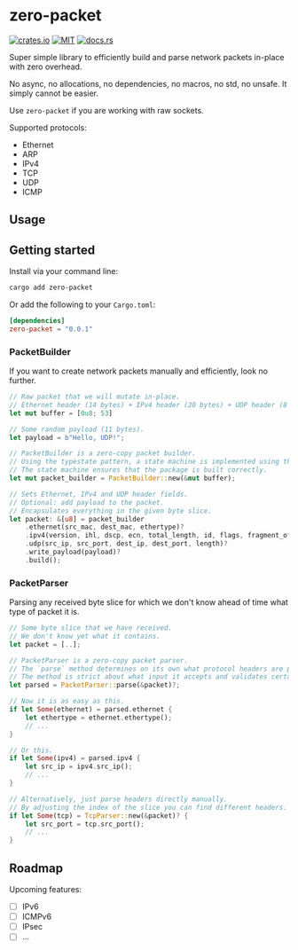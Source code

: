 # zero-packet

[![crates.io](https://img.shields.io/crates/v/zero-packet.svg)](https://crates.io/crates/zero-packet)
[![MIT](https://img.shields.io/badge/License-MIT-orange.svg)](https://github.com/J-Schoepplenberg/zero-packet/blob/main/LICENSE)
[![docs.rs](https://docs.rs/zero-packet/badge.svg)](https://docs.rs/zero-packet/latest/zero_packet/index.html)

Super simple library to efficiently build and parse network packets in-place with zero overhead.

No async, no allocations, no dependencies, no macros, no std, no unsafe. It simply cannot be easier.

Use `zero-packet` if you are working with raw sockets.

Supported protocols:

- Ethernet
- ARP
- IPv4
- TCP
- UDP
- ICMP

## Usage

## Getting started

Install via your command line:

```bash
cargo add zero-packet
```

Or add the following to your `Cargo.toml`:

```toml
[dependencies]
zero-packet = "0.0.1"
```

### PacketBuilder

If you want to create network packets manually and efficiently, look no further.

```Rust
// Raw packet that we will mutate in-place.
// Ethernet header (14 bytes) + IPv4 header (20 bytes) + UDP header (8 bytes) = 42 bytes.
let mut buffer = [0u8; 53]

// Some random payload (11 bytes).
let payload = b"Hello, UDP!";

// PacketBuilder is a zero-copy packet builder.
// Using the typestate pattern, a state machine is implemented using the type system.
// The state machine ensures that the package is built correctly.
let mut packet_builder = PacketBuilder::new(&mut buffer);

// Sets Ethernet, IPv4 and UDP header fields.
// Optional: add payload to the packet.
// Encapsulates everything in the given byte slice.
let packet: &[u8] = packet_builder
    .ethernet(src_mac, dest_mac, ethertype)?
    .ipv4(version, ihl, dscp, ecn, total_length, id, flags, fragment_offset, ttl, protocol, src_ip, dest_ip)?
    .udp(src_ip, src_port, dest_ip, dest_port, length)?
    .write_payload(payload)?
    .build();
```

### PacketParser

Parsing any received byte slice for which we don't know ahead of time what type of packet it is.

```Rust
// Some byte slice that we have received.
// We don't know yet what it contains.
let packet = [..];

// PacketParser is a zero-copy packet parser.
// The `parse` method determines on its own what protocol headers are present.
// The method is strict about what input it accepts and validates certain fields.
let parsed = PacketParser::parse(&packet)?;

// Now it is as easy as this.
if let Some(ethernet) = parsed.ethernet {
    let ethertype = ethernet.ethertype();
    // ...
}

// Or this.
if let Some(ipv4) = parsed.ipv4 {
    let src_ip = ipv4.src_ip();
    // ...
}

// Alternatively, just parse headers directly manually.
// By adjusting the index of the slice you can find different headers.
if let Some(tcp) = TcpParser::new(&packet)? {
    let src_port = tcp.src_port();
    // ...
}

```

## Roadmap

Upcoming features:

- [ ] IPv6
- [ ] ICMPv6
- [ ] IPsec
- [ ] ...
